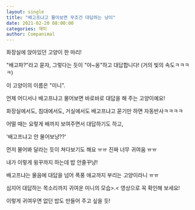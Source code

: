 ```yaml
---
layout: single
title: "배고프냐고 물어보면 무조건 대답하는 냥이"
date: 2021-02-20 08:00:00
categories: 재미
author: Companimal
---
```


화장실에 앉아있던 고양이 한 마리!

"배고파?"라고 묻자, 그렇다는 듯이 "야~옹"하고 대답합니다! (거의 빛의 속도ㅋㅋㅋㅋ)

이 고양이의 이름은 "미니".

언제 어디서나 배고프냐고 물어보면 바로바로 대답을 해 주는 고양이예요!

화장실에서도, 침대에서도, 거실에서도 배고프냐고 묻기만 하면 자동반사ㅋㅋㅋㅋ

어떨 때는 요렇게 배까지 보여주면서 대답하기도 하고,

'배고프냐고 안 물어보냥??'

먼저 물어봐 달라는 듯이 쳐다보기도 해요 ㅠㅠ 진짜 너무 귀여움 ㅠㅠ

내가 이렇게 윙꾸까지 하는데 밥 안줄꾸냥!

배고프냐는 물음에 대답을 넘어 폭풍 애교까지 부리는 고양이라니 ㅠㅠ

심지어 대답하는 목소리까지 귀여운 미니의 모습&gt;.&lt; 영상으로 꼭 확인해 보세요!

이렇게 귀여우면 없던 밥도 만들어 주고 싶을 듯!
